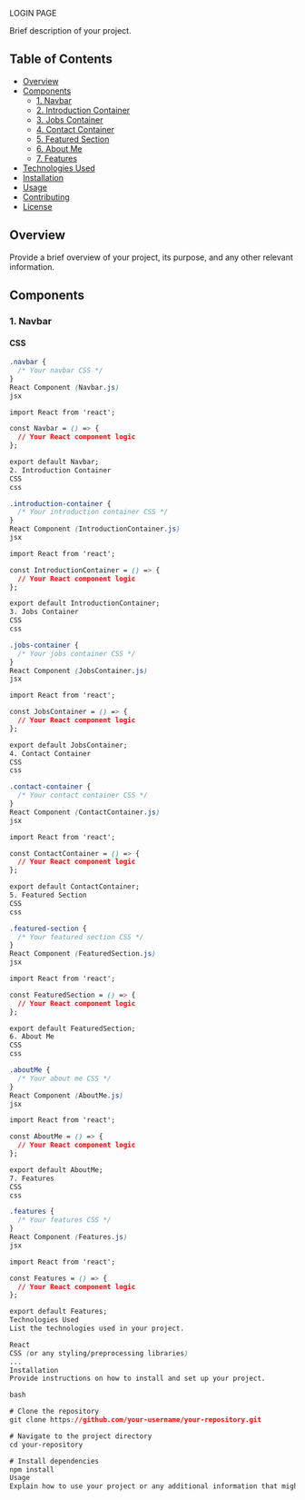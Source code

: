 LOGIN PAGE

Brief description of your project.

## Table of Contents

- [Overview](#overview)
- [Components](#components)
  - [1. Navbar](#1-navbar)
  - [2. Introduction Container](#2-introduction-container)
  - [3. Jobs Container](#3-jobs-container)
  - [4. Contact Container](#4-contact-container)
  - [5. Featured Section](#5-featured-section)
  - [6. About Me](#6-about-me)
  - [7. Features](#7-features)
- [Technologies Used](#technologies-used)
- [Installation](#installation)
- [Usage](#usage)
- [Contributing](#contributing)
- [License](#license)

## Overview

Provide a brief overview of your project, its purpose, and any other relevant information.

## Components

### 1. Navbar

#### CSS

```css
.navbar {
  /* Your navbar CSS */
}
React Component (Navbar.js)
jsx

import React from 'react';

const Navbar = () => {
  // Your React component logic
};

export default Navbar;
2. Introduction Container
CSS
css

.introduction-container {
  /* Your introduction container CSS */
}
React Component (IntroductionContainer.js)
jsx

import React from 'react';

const IntroductionContainer = () => {
  // Your React component logic
};

export default IntroductionContainer;
3. Jobs Container
CSS
css

.jobs-container {
  /* Your jobs container CSS */
}
React Component (JobsContainer.js)
jsx

import React from 'react';

const JobsContainer = () => {
  // Your React component logic
};

export default JobsContainer;
4. Contact Container
CSS
css

.contact-container {
  /* Your contact container CSS */
}
React Component (ContactContainer.js)
jsx

import React from 'react';

const ContactContainer = () => {
  // Your React component logic
};

export default ContactContainer;
5. Featured Section
CSS
css

.featured-section {
  /* Your featured section CSS */
}
React Component (FeaturedSection.js)
jsx

import React from 'react';

const FeaturedSection = () => {
  // Your React component logic
};

export default FeaturedSection;
6. About Me
CSS
css

.aboutMe {
  /* Your about me CSS */
}
React Component (AboutMe.js)
jsx

import React from 'react';

const AboutMe = () => {
  // Your React component logic
};

export default AboutMe;
7. Features
CSS
css

.features {
  /* Your features CSS */
}
React Component (Features.js)
jsx

import React from 'react';

const Features = () => {
  // Your React component logic
};

export default Features;
Technologies Used
List the technologies used in your project.

React
CSS (or any styling/preprocessing libraries)
...
Installation
Provide instructions on how to install and set up your project.

bash

# Clone the repository
git clone https://github.com/your-username/your-repository.git

# Navigate to the project directory
cd your-repository

# Install dependencies
npm install
Usage
Explain how to use your project or any additional information that might be helpful.





